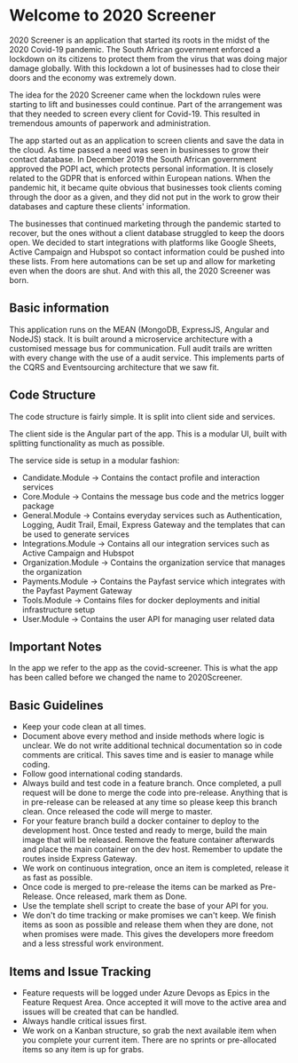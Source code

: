# Welcome to 2020 Screener

2020 Screener is an application that started its roots in the midst of the 2020 Covid-19 pandemic. The South African government enforced a lockdown on its citizens to protect them from the virus that was doing major damage globally. With this lockdown a lot of businesses had to close their doors and the economy was extremely down.

The idea for the 2020 Screener came when the lockdown rules were starting to lift and businesses could continue. Part of the arrangement was that they needed to screen every client for Covid-19. This resulted in tremendous amounts of paperwork and administration. 

The app started out as an application to screen clients and save the data in the cloud. As time passed a need was seen in businesses to grow their contact database. In December 2019 the South African government approved the POPI act, which protects personal information. It is closely related to the GDPR that is enforced within European nations. When the pandemic hit, it became quite obvious that businesses took clients coming through the door as a given, and they did not put in the work to grow their databases and capture these clients' information.

The businesses that continued marketing through the pandemic started to recover, but the ones without a client database struggled to keep the doors open. We decided to start integrations with platforms like Google Sheets, Active Campaign and Hubspot so contact information could be pushed into these lists. From here automations can be set up and allow for marketing even when the doors are shut. And with this all, the 2020 Screener was born.

## Basic information

This application runs on the MEAN (MongoDB, ExpressJS, Angular and NodeJS) stack. It is built around a microservice architecture with a customised message bus for communication. Full audit trails are written with every change with the use of a audit service. This implements parts of the CQRS and Eventsourcing architecture that we saw fit.

## Code Structure

The code structure is fairly simple. It is split into client side and services.

The client side is the Angular part of the app. This is a modular UI, built with splitting functionality as much as possible.

The service side is setup in a modular fashion:

* Candidate.Module -> Contains the contact profile and interaction services
* Core.Module -> Contains the message bus code and the metrics logger package
* General.Module -> Contains everyday services such as Authentication, Logging, Audit Trail, Email, Express Gateway and the templates that can be used to generate services
* Integrations.Module -> Contains all our integration services such as Active Campaign and Hubspot
* Organization.Module -> Contains the organization service that manages the organization
* Payments.Module -> Contains the Payfast service which integrates with the Payfast Payment Gateway
* Tools.Module -> Contains files for docker deployments and initial infrastructure setup
* User.Module -> Contains the user API for managing user related data

## Important Notes

In the app we refer to the app as the covid-screener. This is what the app has been called before we changed the name to 2020Screener.

## Basic Guidelines

* Keep your code clean at all times.
* Document above every method and inside methods where logic is unclear. We do not write additional technical documentation so in code comments are critical. This saves time and is easier to manage while coding.
* Follow good international coding standards.
* Always build and test code in a feature branch. Once completed, a pull request will be done to merge the code into pre-release. Anything that is in pre-release can be released at any time so please keep this branch clean. Once released the code will merge to master.
* For your feature branch build a docker container to deploy to the development host. Once tested and ready to merge, build the main image that will be released. Remove the feature container afterwards and place the main container on the dev host. Remember to update the routes inside Express Gateway.
* We work on continuous integration, once an item is completed, release it as fast as possible.
* Once code is merged to pre-release the items can be marked as Pre-Release. Once released, mark them as Done.
* Use the template shell script to create the base of your API for you.
* We don't do time tracking or make promises we can't keep. We finish items as soon as possible and release them when they are done, not when promises were made. This gives the developers more freedom and a less stressful work environment.

## Items and Issue Tracking

* Feature requests will be logged under Azure Devops as Epics in the Feature Request Area. Once accepted it will move to the active area and issues will be created that can be handled.
* Always handle critical issues first.
* We work on a Kanban structure, so grab the next available item when you complete your current item. There are no sprints or pre-allocated items so any item is up for grabs.
